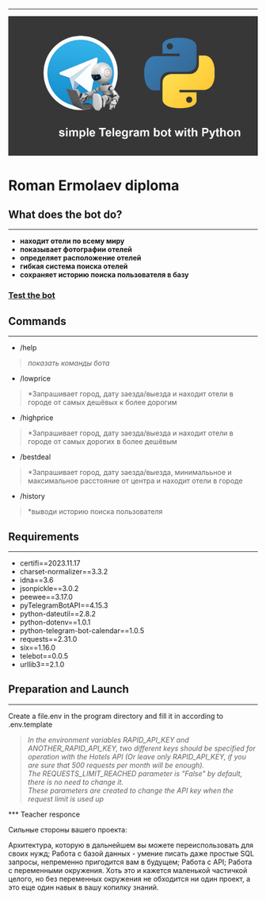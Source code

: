 ***

![image](header_image.png) 

# Roman Ermolaev diploma

## What does the bot do?

***

+ **находит отели по всему миру**
+ **показывает фотографии отелей**
+ **определяет расположение отелей**
+ **гибкая система поиска отелей**
+ **сохраняет историю поиска пользователя в базу**

### [Test the bot](https://t.me/python_basic_final_bot "Go to Telegram")


## Commands

***

+ /help

> *показать команды бота*

+ /lowprice

> *Запрашивает город, дату заезда/выезда и находит отели в городе от самых дешёвых к более дорогим

+ /highprice

> *Запрашивает город, дату заезда/выезда и находит отели в городе от самых дорогих в более дешёвым

+ /bestdeal

> *Запрашивает город, дату заезда/выезда, минималььное и максимальное расстояние от центра и находит отели в городе

+ /history

> *выводи историю поиска пользователя  

## Requirements

***

+ ﻿certifi==2023.11.17
+ charset-normalizer==3.3.2
+ idna==3.6
+ jsonpickle==3.0.2
+ peewee==3.17.0
+ pyTelegramBotAPI==4.15.3
+ python-dateutil==2.8.2
+ python-dotenv==1.0.1
+ python-telegram-bot-calendar==1.0.5
+ requests==2.31.0
+ six==1.16.0
+ telebot==0.0.5
+ urllib3==2.1.0


## Preparation and Launch

***

Create a file.env in the program directory and fill it in according to .env.template

> *In the environment variables RAPID_API_KEY and ANOTHER_RAPID_API_KEY, two different keys should be specified for operation with the Hotels API (Or leave only RAPID_API_KEY, if you are sure that 500 requests per month will be enough).  
The REQUESTS_LIMIT_REACHED parameter is "False" by default, there is no need to change it.  
These parameters are created to change the API key when the request limit is used up*

*** Teacher responce

Сильные стороны вашего проекта:

Архитектура, которую в дальнейшем вы можете переиспользовать для своих нужд;
Работа с базой данных - умение писать даже простые SQL запросы, непременно пригодится вам в будущем;
Работа с API;
Работа с переменными окружения. Хоть это и кажется маленькой частичкой целого, но без переменных окружения не обходится ни один проект, а это еще один навык в вашу копилку знаний.
